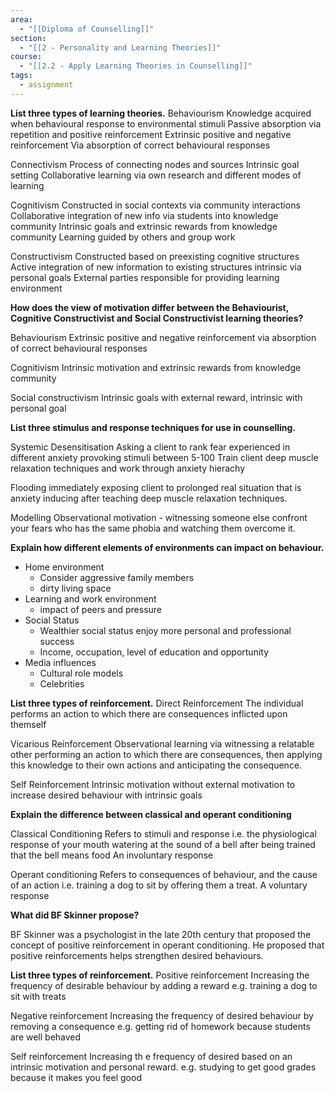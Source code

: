 ```yaml
---
area:
  - "[[Diploma of Counselling]]"
section:
  - "[[2 - Personality and Learning Theories]]"
course:
  - "[[2.2 - Apply Learning Theories in Counselling]]"
tags:
  - assignment
---
```

**List three types of learning theories.**
Behaviourism
Knowledge acquired when behavioural response to environmental stimuli
Passive absorption via repetition and positive reinforcement
Extrinsic positive and negative reinforcement
Via absorption of correct behavioural responses

Connectivism
Process of connecting nodes and sources
Intrinsic goal setting
Collaborative learning via own research and different modes of learning

Cognitivism
Constructed in social contexts via community interactions
Collaborative integration of new info via students into knowledge community
Intrinsic goals and extrinsic rewards from knowledge community
Learning guided by others and group work

Constructivism
Constructed based on preexisting cognitive structures
Active integration of new information to existing structures
intrinsic via personal goals
External parties responsible for providing learning environment

**How does the view of motivation differ between the Behaviourist, Cognitive Constructivist and Social Constructivist learning theories?**

Behaviourism
Extrinsic positive and negative reinforcement via absorption of correct behavioural responses

Cognitivism 
Intrinsic motivation and extrinsic rewards from knowledge community

Social constructivism
Intrinsic goals with external reward, intrinsic with personal goal

**List three stimulus and response techniques for use in counselling.**

Systemic Desensitisation
Asking a client to rank fear experienced in different anxiety provoking stimuli between 5-100
Train client deep muscle relaxation techniques and work through anxiety hierachy

Flooding
immediately exposing client to prolonged real situation that is anxiety inducing after teaching deep muscle relaxation techniques.

Modelling
Observational motivation - witnessing someone else confront your fears who has the same phobia and watching them overcome it.

**Explain how different elements of environments can impact on behaviour.**
- Home environment
	- Consider aggressive family members
	- dirty living space
- Learning and work environment
	- impact of peers and pressure
- Social Status
	- Wealthier social status enjoy more personal and professional success
	- Income, occupation, level of education and opportunity
- Media influences
	- Cultural role models
	- Celebrities

**List three types of reinforcement.**
Direct Reinforcement
The individual performs an action to which there are consequences inflicted upon themself

Vicarious Reinforcement
Observational learning via witnessing a relatable other performing an action to which there are consequences, then applying this knowledge to their own actions and anticipating the consequence.

Self Reinforcement
Intrinsic motivation without external motivation to increase desired behaviour with intrinsic goals


**Explain the difference between classical and operant conditioning**

Classical Conditioning
Refers to stimuli and response
i.e. the physiological response of your mouth watering at the sound of a bell after being trained that the bell means food
An involuntary response

Operant conditioning
Refers to consequences of behaviour, and the cause of an action
i.e. training a dog to sit by offering them a treat.
A voluntary response


**What did BF Skinner propose?**

BF Skinner was a psychologist in the late 20th century that proposed the concept of positive reinforcement in operant conditioning. He proposed that positive reinforcements helps strengthen desired behaviours.

**List three types of reinforcement.**
Positive reinforcement
Increasing the frequency of desirable behaviour by adding a reward
e.g. training a dog to sit with treats

Negative reinforcement
Increasing the frequency of desired behaviour by removing a consequence
e.g. getting rid of homework because students are well behaved

Self reinforcement
Increasing th e frequency of desired based on an intrinsic motivation and personal reward.
e.g. studying to get good grades because it makes you feel good

